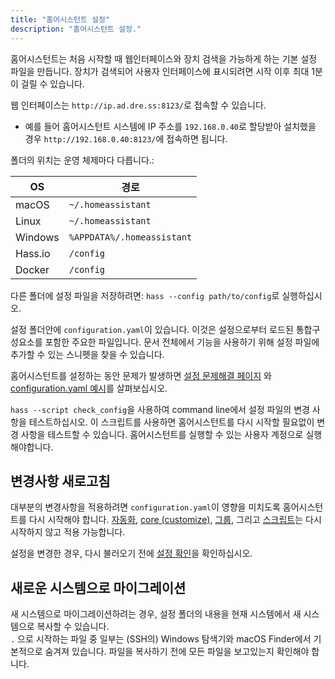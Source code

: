 ```yaml
---
title: "홈어시스턴트 설정"
description: "홈어시스턴트 설정."
---
```


홈어시스턴트는 처음 시작할 때 웹인터페이스와 장치 검색을 가능하게 하는 기본 설정 파일을 만듭니다. 장치가 검색되어 사용자 인터페이스에 표시되려면 시작 이후 최대 1분이 걸릴 수 있습니다.


웹 인터페이스는 `http://ip.ad.dre.ss:8123/`로 접속할 수 있습니다.
- 예를 들어 홈어시스턴트 시스템에 IP 주소를 `192.168.0.40`로 할당받아 설치했을 경우 `http://192.168.0.40:8123/`에 접속하면 됩니다.

폴더의 위치는 운영 체제마다 다릅니다.:

| OS | 경로 |
| -- | ---- |
| macOS | `~/.homeassistant` |
| Linux | `~/.homeassistant` |
| Windows | `%APPDATA%/.homeassistant` |
| Hass.io | `/config` |
| Docker | `/config` |

다른 폴더에 설정 파일을 저장하려면: `hass --config path/to/config`로 실행하십시오.

설정 폴더안에 `configuration.yaml`이 있습니다. 이것은 설정으로부터 로드된 통합구성요소를 포함한 주요한 파일입니다. 문서 전체에서 기능을 사용하기 위해 설정 파일에 추가할 수 있는 스니펫을 찾을 수 있습니다.

홈어시스턴트를 설정하는 동안 문제가 발생하면  [설정 문제해결 페이지](/getting-started/troubleshooting-configuration/) 와 [configuration.yaml 예시](/cookbook/#example-configurationyaml)를 살펴보십시오.

<div class='note tip'>

  `hass --script check_config`을 사용하여 command line에서 설정 파일의 변경 사항을 테스트하십시오. 이 스크립트를 사용하면 홈어시스턴트를 다시 시작할 필요없이 변경 사항을 테스트할 수 있습니다. 홈어시스턴트를 실행할 수 있는 사용자 계정으로 실행해야합니다.

</div>

## 변경사항 새로고침

대부분의 변경사항을 적용하려면 `configuration.yaml`이 영향을 미치도록 홈어시스턴트를 다시 시작해야 합니다. 
[자동화](/docs/automation/), [core (customize)](/docs/configuration/customizing-devices/), [그룹](/integrations/group/), 그리고 [스크립트](/integrations/script/)는 다시 시작하지 않고 적용 가능합니다. 

<div class='note warning'>

설정을 변경한 경우, 다시 불러오기 전에 [설정 확인](/docs/configuration/troubleshooting/#problems-with-the-configuration)을 확인하십시오. 
</div>

## 새로운 시스템으로 마이그레이션

새 시스템으로 마이그레이션하려는 경우, 설정 폴더의 내용을 현재 시스템에서 새 시스템으로 복사할 수 있습니다.  
`.` 으로 시작하는 파일 중 일부는 (SSH의) Windows 탐색기와 macOS Finder에서 기본적으로 숨겨져 있습니다. 파일을 복사하기 전에 모든 파일을 보고있는지 확인해야 합니다.
